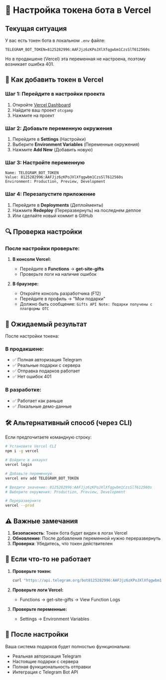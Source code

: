 # 🔧 Настройка токена бота в Vercel

## Текущая ситуация

У вас есть токен бота в локальном `.env` файле:
```
TELEGRAM_BOT_TOKEN=8125282996:AAFJjz6zKPoJXlXfqgwbm1CzsSlT612560s
```

Но в продакшене (Vercel) эта переменная не настроена, поэтому возникает ошибка 401.

## 🚀 Как добавить токен в Vercel

### Шаг 1: Перейдите в настройки проекта
1. Откройте [Vercel Dashboard](https://vercel.com/dashboard)
2. Найдите ваш проект `otcgamp`
3. Нажмите на проект

### Шаг 2: Добавьте переменную окружения
1. Перейдите в **Settings** (Настройки)
2. Выберите **Environment Variables** (Переменные окружения)
3. Нажмите **Add New** (Добавить новую)

### Шаг 3: Настройте переменную
```
Name: TELEGRAM_BOT_TOKEN
Value: 8125282996:AAFJjz6zKPoJXlXfqgwbm1CzsSlT612560s
Environment: Production, Preview, Development
```

### Шаг 4: Перезапустите приложение
1. Перейдите в **Deployments** (Деплойменты)
2. Нажмите **Redeploy** (Переразвернуть) на последнем деплое
3. Или сделайте новый коммит в GitHub

## 🔍 Проверка настройки

### После настройки проверьте:

1. **В консоли Vercel:**
   - Перейдите в **Functions** → **get-site-gifts**
   - Проверьте логи на наличие ошибок

2. **В браузере:**
   - Откройте консоль разработчика (F12)
   - Перейдите в профиль → "Мои подарки"
   - Должно быть сообщение: `Gifts API Note: Подарки получены с платформы OTC`

## 🎯 Ожидаемый результат

После настройки токена:

### В продакшене:
- ✅ Полная авторизация Telegram
- ✅ Реальные подарки с сервера
- ✅ Отправка подарков работает
- ✅ Нет ошибок 401

### В разработке:
- ✅ Работает как раньше
- ✅ Локальные демо-данные

## 🛠 Альтернативный способ (через CLI)

Если предпочитаете командную строку:

```bash
# Установите Vercel CLI
npm i -g vercel

# Войдите в аккаунт
vercel login

# Добавьте переменную
vercel env add TELEGRAM_BOT_TOKEN

# Введите значение: 8125282996:AAFJjz6zKPoJXlXfqgwbm1CzsSlT612560s
# Выберите окружения: Production, Preview, Development

# Переразверните
vercel --prod
```

## ⚠️ Важные замечания

1. **Безопасность**: Токен бота будет виден в логах Vercel
2. **Обновление**: После добавления переменной нужно переразвернуть
3. **Проверка**: Убедитесь, что токен действителен

## 🔧 Если что-то не работает

1. **Проверьте токен:**
   ```bash
   curl "https://api.telegram.org/bot8125282996:AAFJjz6zKPoJXlXfqgwbm1CzsSlT612560s/getMe"
   ```

2. **Проверьте логи Vercel:**
   - Functions → get-site-gifts → View Function Logs

3. **Проверьте переменные:**
   - Settings → Environment Variables

## 🎉 После настройки

Ваша система подарков будет полностью функциональна:
- Реальная авторизация Telegram
- Настоящие подарки с сервера
- Полная функциональность отправки
- Интеграция с Telegram Bot API
